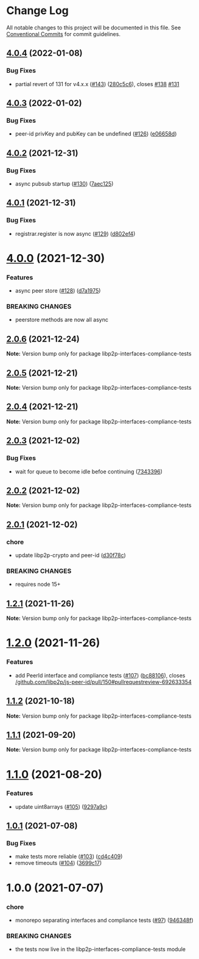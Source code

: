 # Change Log

All notable changes to this project will be documented in this file.
See [Conventional Commits](https://conventionalcommits.org) for commit guidelines.

## [4.0.4](https://github.com/libp2p/js-libp2p-interfaces/compare/libp2p-interfaces-compliance-tests@4.0.3...libp2p-interfaces-compliance-tests@4.0.4) (2022-01-08)


### Bug Fixes

* partial revert of 131 for v4.x.x ([#143](https://github.com/libp2p/js-libp2p-interfaces/issues/143)) ([280c5c6](https://github.com/libp2p/js-libp2p-interfaces/commit/280c5c6987907561454c49568dbae5c2f27a3057)), closes [#138](https://github.com/libp2p/js-libp2p-interfaces/issues/138) [#131](https://github.com/libp2p/js-libp2p-interfaces/issues/131)





## [4.0.3](https://github.com/libp2p/js-libp2p-interfaces/compare/libp2p-interfaces-compliance-tests@4.0.2...libp2p-interfaces-compliance-tests@4.0.3) (2022-01-02)


### Bug Fixes

* peer-id privKey and pubKey can be undefined ([#126](https://github.com/libp2p/js-libp2p-interfaces/issues/126)) ([e06658d](https://github.com/libp2p/js-libp2p-interfaces/commit/e06658d375ab1c7b76a4f742835e2832cc2530e7))





## [4.0.2](https://github.com/libp2p/js-libp2p-interfaces/compare/libp2p-interfaces-compliance-tests@4.0.1...libp2p-interfaces-compliance-tests@4.0.2) (2021-12-31)


### Bug Fixes

* async pubsub startup ([#130](https://github.com/libp2p/js-libp2p-interfaces/issues/130)) ([7aec125](https://github.com/libp2p/js-libp2p-interfaces/commit/7aec12574d08881c4fe4ec513f38e680f48ee111))





## [4.0.1](https://github.com/libp2p/js-libp2p-interfaces/compare/libp2p-interfaces-compliance-tests@4.0.0...libp2p-interfaces-compliance-tests@4.0.1) (2021-12-31)


### Bug Fixes

* registrar.register is now async ([#129](https://github.com/libp2p/js-libp2p-interfaces/issues/129)) ([d802ef4](https://github.com/libp2p/js-libp2p-interfaces/commit/d802ef4b98962e774d26cc3b4908a309686306ed))





# [4.0.0](https://github.com/libp2p/js-libp2p-interfaces/compare/libp2p-interfaces-compliance-tests@2.0.6...libp2p-interfaces-compliance-tests@4.0.0) (2021-12-30)


### Features

* async peer store ([#128](https://github.com/libp2p/js-libp2p-interfaces/issues/128)) ([d7a1975](https://github.com/libp2p/js-libp2p-interfaces/commit/d7a197542ba197f9fcfab876e9f7cfd8ab3ab15a))


### BREAKING CHANGES

* peerstore methods are now all async





## [2.0.6](https://github.com/libp2p/js-libp2p-interfaces/compare/libp2p-interfaces-compliance-tests@2.0.5...libp2p-interfaces-compliance-tests@2.0.6) (2021-12-24)

**Note:** Version bump only for package libp2p-interfaces-compliance-tests





## [2.0.5](https://github.com/libp2p/js-libp2p-interfaces/compare/libp2p-interfaces-compliance-tests@2.0.4...libp2p-interfaces-compliance-tests@2.0.5) (2021-12-21)

**Note:** Version bump only for package libp2p-interfaces-compliance-tests





## [2.0.4](https://github.com/libp2p/js-libp2p-interfaces/compare/libp2p-interfaces-compliance-tests@2.0.3...libp2p-interfaces-compliance-tests@2.0.4) (2021-12-21)

**Note:** Version bump only for package libp2p-interfaces-compliance-tests





## [2.0.3](https://github.com/libp2p/js-libp2p-interfaces/compare/libp2p-interfaces-compliance-tests@2.0.2...libp2p-interfaces-compliance-tests@2.0.3) (2021-12-02)


### Bug Fixes

* wait for queue to become idle befoe continuing ([7343396](https://github.com/libp2p/js-libp2p-interfaces/commit/7343396e17cefeae60cd6aad106eead2da5f464c))





## [2.0.2](https://github.com/libp2p/js-libp2p-interfaces/compare/libp2p-interfaces-compliance-tests@2.0.1...libp2p-interfaces-compliance-tests@2.0.2) (2021-12-02)

**Note:** Version bump only for package libp2p-interfaces-compliance-tests





## [2.0.1](https://github.com/libp2p/js-libp2p-interfaces/compare/libp2p-interfaces-compliance-tests@1.2.1...libp2p-interfaces-compliance-tests@2.0.1) (2021-12-02)


### chore

* update libp2p-crypto and peer-id ([d30f78c](https://github.com/libp2p/js-libp2p-interfaces/commit/d30f78cf24aaca89beecfa6456b683ce5fc55b1f))


### BREAKING CHANGES

* requires node 15+





## [1.2.1](https://github.com/libp2p/js-libp2p-interfaces/compare/libp2p-interfaces-compliance-tests@1.2.0...libp2p-interfaces-compliance-tests@1.2.1) (2021-11-26)

**Note:** Version bump only for package libp2p-interfaces-compliance-tests





# [1.2.0](https://github.com/libp2p/js-libp2p-interfaces/compare/libp2p-interfaces-compliance-tests@1.1.2...libp2p-interfaces-compliance-tests@1.2.0) (2021-11-26)


### Features

* add PeerId interface and compliance tests ([#107](https://github.com/libp2p/js-libp2p-interfaces/issues/107)) ([bc88106](https://github.com/libp2p/js-libp2p-interfaces/commit/bc8810684f438e21eb52dbc7491b4ba5eefd18c2)), closes [/github.com/libp2p/js-peer-id/pull/150#pullrequestreview-692633354](https://github.com//github.com/libp2p/js-peer-id/pull/150/issues/pullrequestreview-692633354)





## [1.1.2](https://github.com/libp2p/js-libp2p-interfaces/compare/libp2p-interfaces-compliance-tests@1.1.1...libp2p-interfaces-compliance-tests@1.1.2) (2021-10-18)

**Note:** Version bump only for package libp2p-interfaces-compliance-tests





## [1.1.1](https://github.com/libp2p/js-libp2p-interfaces/compare/libp2p-interfaces-compliance-tests@1.1.0...libp2p-interfaces-compliance-tests@1.1.1) (2021-09-20)

**Note:** Version bump only for package libp2p-interfaces-compliance-tests





# [1.1.0](https://github.com/libp2p/js-libp2p-interfaces/compare/libp2p-interfaces-compliance-tests@1.0.1...libp2p-interfaces-compliance-tests@1.1.0) (2021-08-20)


### Features

* update uint8arrays ([#105](https://github.com/libp2p/js-libp2p-interfaces/issues/105)) ([9297a9c](https://github.com/libp2p/js-libp2p-interfaces/commit/9297a9c379276d03c8da849af6108b38e581b4a6))





## [1.0.1](https://github.com/libp2p/js-libp2p-interfaces/compare/libp2p-interfaces-compliance-tests@1.0.0...libp2p-interfaces-compliance-tests@1.0.1) (2021-07-08)


### Bug Fixes

* make tests more reliable ([#103](https://github.com/libp2p/js-libp2p-interfaces/issues/103)) ([cd4c409](https://github.com/libp2p/js-libp2p-interfaces/commit/cd4c40908efe2e9ffc14aa61aace5176a43fd70a))
* remove timeouts ([#104](https://github.com/libp2p/js-libp2p-interfaces/issues/104)) ([3699c17](https://github.com/libp2p/js-libp2p-interfaces/commit/3699c17f022da40a87ab24adc3b2081df7a0ddcd))





# 1.0.0 (2021-07-07)


### chore

* monorepo separating interfaces and compliance tests ([#97](https://github.com/libp2p/js-libp2p-interfaces/issues/97)) ([946348f](https://github.com/libp2p/js-libp2p-interfaces/commit/946348f7f8acc1ff7bc9cd0ab4c2602d41106f76))


### BREAKING CHANGES

* the tests now live in the libp2p-interfaces-compliance-tests module
